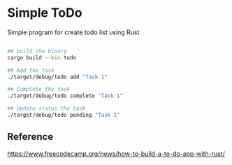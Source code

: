 # Simple ToDo
Simple program for create todo list using Rust

```bash

## build the binary
cargo build --bin todo

## Add the task
./target/debug/todo add "Task 1"

## Complete the task
./target/debug/todo complete "Task 1"

## Update status the task
./target/debug/todo pending "Task 1"

```

## Reference
https://www.freecodecamp.org/news/how-to-build-a-to-do-app-with-rust/